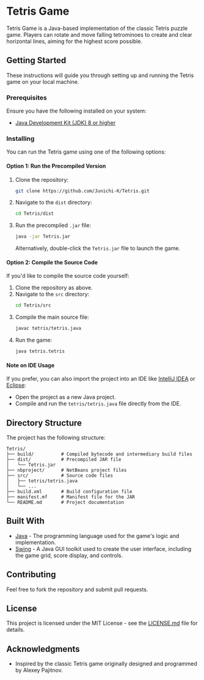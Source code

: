 # Tetris Game

Tetris Game is a Java-based implementation of the classic Tetris puzzle game. Players can rotate and move falling tetrominoes to create and clear horizontal lines, aiming for the highest score possible.

## Getting Started

These instructions will guide you through setting up and running the Tetris game on your local machine.

### Prerequisites

Ensure you have the following installed on your system:

- [Java Development Kit (JDK) 8 or higher](https://www.oracle.com/java/technologies/javase-downloads.html)

### Installing

You can run the Tetris game using one of the following options:

#### Option 1: Run the Precompiled Version
1. Clone the repository:
   ```bash
   git clone https://github.com/Junichi-K/Tetris.git
   ```
2. Navigate to the `dist` directory:
   ```bash
   cd Tetris/dist
   ```
3. Run the precompiled `.jar` file:
   ```bash
   java -jar Tetris.jar
   ```
   Alternatively, double-click the `Tetris.jar` file to launch the game.

#### Option 2: Compile the Source Code
If you'd like to compile the source code yourself:

1. Clone the repository as above.
2. Navigate to the `src` directory:
   ```bash
   cd Tetris/src
   ```
3. Compile the main source file:
   ```bash
   javac tetris/tetris.java
   ```
4. Run the game:
   ```bash
   java tetris.tetris
   ```

#### Note on IDE Usage
If you prefer, you can also import the project into an IDE like [IntelliJ IDEA](https://www.jetbrains.com/idea/) or [Eclipse](https://www.eclipse.org/ide/):
- Open the project as a new Java project.
- Compile and run the `tetris/tetris.java` file directly from the IDE.

## Directory Structure

The project has the following structure:

```
Tetris/
├── build/          # Compiled bytecode and intermediary build files
├── dist/           # Precompiled JAR file
│   └── Tetris.jar
├── nbproject/      # NetBeans project files
├── src/            # Source code files
│   ├── tetris/tetris.java
│   └── ...
├── build.xml       # Build configuration file
├── manifest.mf     # Manifest file for the JAR
└── README.md       # Project documentation
```

## Built With

- [Java](https://www.oracle.com/java/) - The programming language used for the game's logic and implementation.
- [Swing](https://docs.oracle.com/javase/tutorial/uiswing/) - A Java GUI toolkit used to create the user interface, including the game grid, score display, and controls.

## Contributing

Feel free to fork the repository and submit pull requests.

## License

This project is licensed under the MIT License - see the [LICENSE.md](LICENSE.md) file for details.

## Acknowledgments

- Inspired by the classic Tetris game originally designed and programmed by Alexey Pajitnov.
